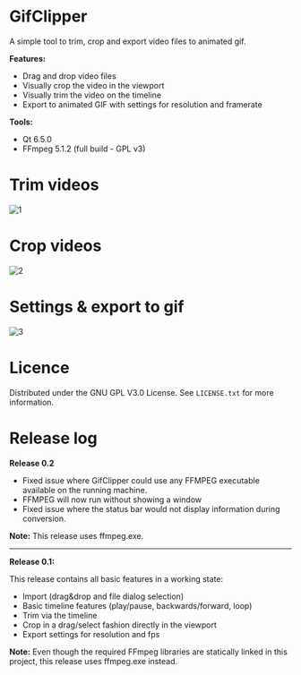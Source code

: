 # GifClipper
 A simple tool to trim, crop and export video files to animated gif.
  
  **Features:**
 - Drag and drop video files
 - Visually crop the video in the viewport
 - Visually trim the video on the timeline
 - Export to  animated GIF with settings for resolution and framerate

 **Tools:**
 - Qt 6.5.0
 - FFmpeg 5.1.2 (full build - GPL v3)

# Trim videos
 
![1](https://github.com/FunkyPizza/GifClipper/assets/31694150/e5f15211-2b44-42c0-b7ad-dca34f4c0ba3)

 
# Crop videos
 
 ![2](https://github.com/FunkyPizza/GifClipper/assets/31694150/8e5eeeac-7eae-4de7-8575-d1de50f8fc6b)


# Settings & export to gif

![3](https://github.com/FunkyPizza/GifClipper/assets/31694150/2026685b-320e-4c69-91fa-0184d2b03390)


# Licence

Distributed under the GNU GPL V3.0 License. See `LICENSE.txt` for more information.

# Release log

**Release 0.2**

- Fixed issue where GifClipper could use any FFMPEG executable available on the running machine.
- FFMPEG will now run without showing a window
- Fixed issue where the status bar would not display information during conversion.

**Note:** This release uses ffmpeg.exe.
__________
**Release 0.1:**

This release contains all basic features in a working state:
- Import (drag&drop and file dialog selection)
- Basic timeline features (play/pause, backwards/forward, loop)
- Trim via the timeline
- Crop in a drag/select fashion directly in the viewport
- Export settings for resolution and fps

**Note:** Even though the required FFmpeg libraries are statically linked in this project, this release uses ffmpeg.exe instead.

